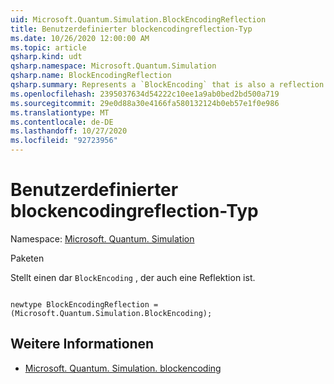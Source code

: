 ```yaml
---
uid: Microsoft.Quantum.Simulation.BlockEncodingReflection
title: Benutzerdefinierter blockencodingreflection-Typ
ms.date: 10/26/2020 12:00:00 AM
ms.topic: article
qsharp.kind: udt
qsharp.namespace: Microsoft.Quantum.Simulation
qsharp.name: BlockEncodingReflection
qsharp.summary: Represents a `BlockEncoding` that is also a reflection.
ms.openlocfilehash: 2395037634d54222c10ee1a9ab0bed2bd500a719
ms.sourcegitcommit: 29e0d88a30e4166fa580132124b0eb57e1f0e986
ms.translationtype: MT
ms.contentlocale: de-DE
ms.lasthandoff: 10/27/2020
ms.locfileid: "92723956"
---
```

# <a name="blockencodingreflection-user-defined-type"></a>Benutzerdefinierter blockencodingreflection-Typ

Namespace: [Microsoft. Quantum. Simulation](xref:Microsoft.Quantum.Simulation)

Paketen [](https://nuget.org/packages/)


Stellt einen dar `BlockEncoding` , der auch eine Reflektion ist.

```qsharp

newtype BlockEncodingReflection = (Microsoft.Quantum.Simulation.BlockEncoding);
```



## <a name="see-also"></a>Weitere Informationen

- [Microsoft. Quantum. Simulation. blockencoding](xref:Microsoft.Quantum.Simulation.BlockEncoding)